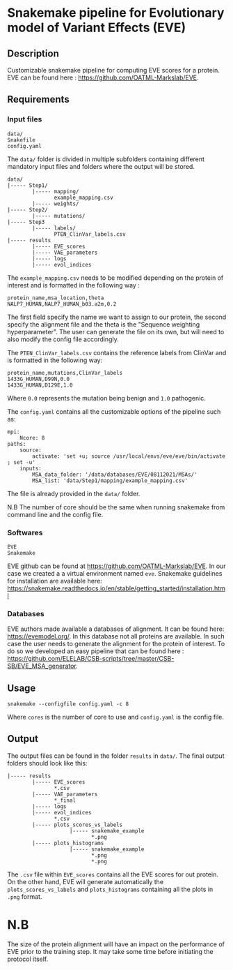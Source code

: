 #  Snakemake pipeline for Evolutionary model of Variant Effects (EVE)
## Description
Customizable snakemake pipeline for computing EVE scores for a protein.
EVE can be found here : https://github.com/OATML-Markslab/EVE. 

## Requirements

### Input files 

```
data/
Snakefile
config.yaml
```

The `data/` folder is divided in multiple subfolders containing different
mandatory input files and folders where the output will be stored.

```
data/
|----- Step1/  
        |----- mapping/
               example_mapping.csv
        |----- weights/
|----- Step2/
        |----- mutations/
|----- Step3
        |----- labels/
               PTEN_ClinVar_labels.csv
|----- results
        |----- EVE_scores  
        |----- VAE_parameters  
        |----- logs
        |----- evol_indices
```

The `example_mapping.csv` needs to be modified depending on
the protein of interest and is formatted in the following way :
```
protein_name,msa_location,theta
NALP7_HUMAN,NALP7_HUMAN_b03.a2m,0.2 
``` 
The first field specify the name we want to assign to our protein, the second
specify the alignment file and the theta is the "Sequence weighting hyperparameter".
The user can generate the file on its own, but will need to also modify the config file 
accordingly.


The `PTEN_ClinVar_labels.csv` contains the reference labels from ClinVar and 
is formatted in the following way:
```
protein_name,mutations,ClinVar_labels
1433G_HUMAN,D99N,0.0
1433G_HUMAN,D129E,1.0
```

Where `0.0` represents the mutation being benign and `1.0` pathogenic.

The `config.yaml` contains all the customizable options of the pipeline such as:
```
mpi:
    Ncore: 8 
paths:
    source: 
        activate: 'set +u; source /usr/local/envs/eve/eve/bin/activate ; set -u'
    inputs: 
        MSA_data_folder: '/data/databases/EVE/08112021/MSAs/' 
        MSA_list: 'data/Step1/mapping/example_mapping.csv'
```

The file is already provided in the `data/` folder. 

N.B 
The number of core should be the same when running snakemake from command line and the config
file.  

### Softwares
```
EVE
Snakemake 
``` 

EVE github can be found at https://github.com/OATML-Markslab/EVE. In our case we created a
a virtual environment named `eve`.
Snakemake guidelines for installation are available here:
https://snakemake.readthedocs.io/en/stable/getting_started/installation.html

### Databases

EVE authors made available a databases of alignment. It can be found here:
https://evemodel.org/. 
In this database not all  proteins are available. In such case the user needs
to generate the alignment for the protein of interest.
To do so we developed an easy pipeline that can be found here : 
https://github.com/ELELAB/CSB-scripts/tree/master/CSB-SB/EVE_MSA_generator.



## Usage
```
snakemake --configfile config.yaml -c 8
```

Where `cores` is the number of core to use and `config.yaml` is the config file. 
 
## Output
The output files can be found in the folder `results` in `data/`.
The final output folders should look like this:

```
|----- results
        |----- EVE_scores
               *.csv 
        |----- VAE_parameters  
               *_final
        |----- logs
        |----- evol_indices
               *.csv
        |----- plots_scores_vs_labels
                    |----- snakemake_example
                           *.png
        |----- plots_histograms
                    |----- snakemake_example
                           *.png
                           *.png
``` 

The `.csv` file within `EVE_scores` contains all the EVE scores for out protein.
On the other hand, EVE will generate automatically the `plots_scores_vs_labels` and `plots_histograms` containing all the plots in `.png` format. 

# N.B
The size of the protein alignment will have an impact on the performance of EVE prior to the training step. It may take some time before initiating the protocol itself.

